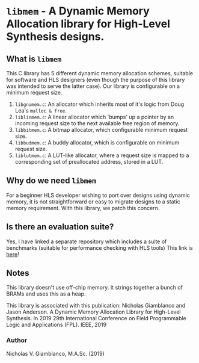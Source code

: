 # `libmem` - A Dynamic Memory Allocation library for High-Level Synthesis designs.

## What is `libmem`

This C library has 5 different dynamic memory allocation schemes, suitable for software and HLS designers (even though the purpose of this library was intended to serve the latter case).
Our library is configurable on a minimum request size.

1. `libgnumem.c`: An allocator which inherits most of it's logic from Doug Lea's `malloc & free`.
2. `liblinmem.c`: A linear allocator which 'bumps' up a pointer by an incoming request size to the next available free region of memory.
3. `libbitmem.c`: A bitmap allocator, which configurable minimum request size.
4. `libbudmem.c`: A buddy allocator, which is configurable on minimum request size.
5. `liblutmem.c`: A LUT-like allocator, where a request size is mapped to a corresponding set of preallocated address, stored in a LUT.

## Why do we need `libmem`

For a beginner HLS developer wishing to port over designs using dynamic memory, it is not straightforward or easy to migrate designs to a static memory requirement.
With this library, we patch this concern.

## Is there an evaluation suite?

Yes, I have linked a separate repository which includes a suite of benchmarks (suitable for performance checking with HLS tools)
This link is [here](https://github.com/ngiambla/dmbenchhls)!

## Notes

This library doesn't use off-chip memory. It strings together a bunch of BRAMs and uses this as a heap.

This library is associated with this publication: Nicholas Giamblanco and Jason Anderson. A Dynamic Memory Allocation
Library for High-Level Synthesis. In 2019 29th International Conference on Field
Programmable Logic and Applications (FPL). IEEE, 2019


### Author

Nicholas V. Giamblanco, M.A.Sc. (2019)
